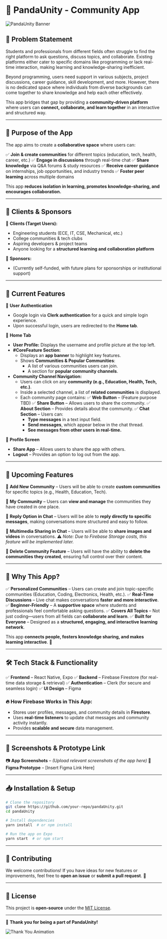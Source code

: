 # 🐼 PandaUnity - Community App

![PandaUnity Banner](https://your-image-link-here.com/banner.gif)

## 📌 Problem Statement

Students and professionals from different fields often struggle to find the right platform to ask questions, discuss topics, and collaborate. Existing platforms either cater to specific domains like programming or lack real-time interaction, making learning and knowledge-sharing inefficient.

Beyond programming, users need support in various subjects, project discussions, career guidance, skill development, and more. However, there is no dedicated space where individuals from diverse backgrounds can come together to share knowledge and help each other effectively.

This app bridges that gap by providing a **community-driven platform** where users can **connect, collaborate, and learn together** in an interactive and structured way.

---

## 🎯 Purpose of the App

The app aims to create a **collaborative space** where users can:

✅ **Join & create communities** for different topics (education, tech, health, career, etc.)
✅ **Engage in discussions** through real-time chat
✅ **Share knowledge** via Q&A forums & study resources
✅ **Receive career guidance** on internships, job opportunities, and industry trends
✅ **Foster peer learning** across multiple domains

This app **reduces isolation in learning, promotes knowledge-sharing, and encourages collaboration.**

---

## 👥 Clients & Sponsors

🔹 **Clients (Target Users):**
   - Engineering students (ECE, IT, CSE, Mechanical, etc.)
   - College communities & tech clubs
   - Aspiring developers & project teams
   - Anyone looking for a **structured learning and collaboration platform**

🔹 **Sponsors:**
   - (Currently self-funded, with future plans for sponsorships or institutional support)

---

## 📌 Current Features

🔹 **User Authentication**
   - Google login via **Clerk authentication** for a quick and simple login experience.
   - Upon successful login, users are redirected to the **Home tab**.

🔹 **Home Tab**
   - **User Profile:** Displays the username and profile picture at the top left.
   - **#CoreFeature Section:**
     - Displays an **app banner** to highlight key features.
     - Shows **Communities & Popular Communities**:
       - A list of various communities users can join.
       - A section for **popular community channels**.
   - **Community Channel Navigation:**
     - Users can click on any **community (e.g., Education, Health, Tech, etc.)**.
     - Inside a selected channel, a list of **related communities** is displayed.
     - Each community page contains:
       ✅ **Web Button** – (Feature purpose TBD)
       ✅ **Share Button** – Allows users to share the community.
       ✅ **About Section** – Provides details about the community.
       ✅ **Chat Section** – Users can:
         - **Type messages** in a text input field.
         - **Send messages**, which appear below in the chat thread.
         - **See messages from other users in real-time.**

🔹 **Profile Screen**
   - **Share App** – Allows users to share the app with others.
   - **Logout** – Provides an option to log out from the app.

---

## 🚀 Upcoming Features

🔹 **Add New Community** – Users will be able to create **custom communities** for specific topics (e.g., Health, Education, Tech).

🔹 **My Community** – Users can **view and manage** the communities they have created in one place.

🔹 **Reply Option in Chat** – Users will be able to **reply directly to specific messages**, making conversations more structured and easy to follow.

🔹 **Multimedia Sharing in Chat** – Users will be able to **share images and videos** in conversations.
   ⚠️ *Note: Due to Firebase Storage costs, this feature will be implemented later.*

🔹 **Delete Community Feature** – Users will have the ability to **delete the communities they created**, ensuring full control over their content.

---

## 📌 Why This App?

✅ **Personalized Communities** – Users can create and join topic-specific communities (Education, Coding, Electronics, Health, etc.).
✅ **Real-Time Discussions** – Live chat makes conversations **faster and more interactive**.
✅ **Beginner-Friendly** – A **supportive space** where students and professionals feel comfortable asking questions.
✅ **Covers All Topics** – Not just coding—users from all fields can **collaborate and learn**.
✅ **Built for Everyone** – Designed as a **structured, engaging, and interactive learning network**.

This app **connects people, fosters knowledge sharing, and makes learning interactive**. 🚀

---

## 🛠 Tech Stack & Functionality

✅ **Frontend** – React Native, Expo
✅ **Backend** – Firebase Firestore (for real-time data storage & retrieval)
✅ **Authentication** – Clerk (for secure and seamless login)
✅ **UI Design** – Figma

### 🔥 How Firebase Works in This App:
- Stores user profiles, messages, and community details in **Firestore**.
- Uses **real-time listeners** to update chat messages and community activity instantly.
- Provides **scalable and secure** data management.

---

## 📸 Screenshots & Prototype Link

📷 **App Screenshots** – *(Upload relevant screenshots of the app here)*
🔗 **Figma Prototype** – [Insert Figma Link Here]

---

## 📥 Installation & Setup

```bash
# Clone the repository
git clone https://github.com/your-repo/pandaUnity.git
cd pandaUnity

# Install dependencies
yarn install  # or npm install

# Run the app on Expo
yarn start  # or npm start
```

---

## 📢 Contributing
We welcome contributions! If you have ideas for new features or improvements, feel free to **open an issue** or **submit a pull request**. 🚀

---

## 📜 License
This project is **open-source** under the [MIT License](LICENSE).

---

🎉 **Thank you for being a part of PandaUnity!**

![Thank You Animation](https://your-image-link-here.com/thank-you.gif)
